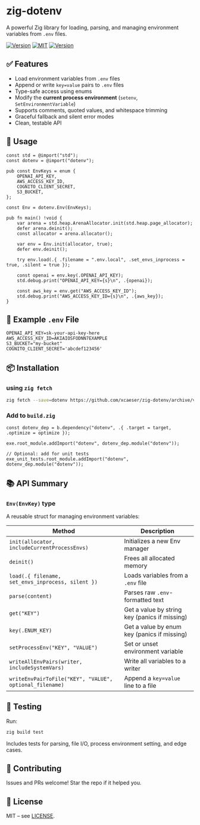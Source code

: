 # zig-dotenv

<div>

A powerful Zig library for loading, parsing, and managing environment variables from `.env` files.

[![Version](https://img.shields.io/badge/Zig_Version-0.14.0-orange.svg?logo=zig)](README.md)
[![MIT](https://img.shields.io/badge/License-MIT-lightgrey.svg?logo=cachet)](LICENSE)
[![Version](https://img.shields.io/badge/dotenv-v0.7.0-green)](https://github.com/xcaeser/zig-dotenv/releases)

</div>

## ✅ Features

- Load environment variables from `.env` files
- Append or write `key=value` pairs to `.env` files
- Type-safe access using enums
- Modify the **current process environment** (`setenv`, `SetEnvironmentVariable`)
- Supports comments, quoted values, and whitespace trimming
- Graceful fallback and silent error modes
- Clean, testable API

## 🚀 Usage

```zig
const std = @import("std");
const dotenv = @import("dotenv");

pub const EnvKeys = enum {
    OPENAI_API_KEY,
    AWS_ACCESS_KEY_ID,
    COGNITO_CLIENT_SECRET,
    S3_BUCKET,
};

const Env = dotenv.Env(EnvKeys);

pub fn main() !void {
    var arena = std.heap.ArenaAllocator.init(std.heap.page_allocator);
    defer arena.deinit();
    const allocator = arena.allocator();

    var env = Env.init(allocator, true);
    defer env.deinit();

    try env.load(.{ .filename = ".env.local", .set_envs_inprocess = true, .silent = true });

    const openai = env.key(.OPENAI_API_KEY);
    std.debug.print("OPENAI_API_KEY={s}\n", .{openai});

    const aws_key = env.get("AWS_ACCESS_KEY_ID");
    std.debug.print("AWS_ACCESS_KEY_ID={s}\n", .{aws_key});
}
```

## 📄 Example `.env` File

```dotenv
OPENAI_API_KEY=sk-your-api-key-here
AWS_ACCESS_KEY_ID=AKIAIOSFODNN7EXAMPLE
S3_BUCKET="my-bucket"
COGNITO_CLIENT_SECRET='abcdef123456'
```

## 📦 Installation

### using `zig fetch`

```bash
zig fetch --save=dotenv https://github.com/xcaeser/zig-dotenv/archive/v0.7.0.tar.gz
```

### Add to `build.zig`

```zig
const dotenv_dep = b.dependency("dotenv", .{ .target = target, .optimize = optimize });

exe.root_module.addImport("dotenv", dotenv_dep.module("dotenv"));

// Optional: add for unit tests
exe_unit_tests.root_module.addImport("dotenv", dotenv_dep.module("dotenv"));
```

## 📚 API Summary

### `Env(EnvKey)` type

A reusable struct for managing environment variables:

| Method                                                  | Description                                   |
| ------------------------------------------------------- | --------------------------------------------- |
| `init(allocator, includeCurrentProcessEnvs)`            | Initializes a new Env manager                 |
| `deinit()`                                              | Frees all allocated memory                    |
| `load(.{ filename, set_envs_inprocess, silent })`       | Loads variables from a `.env` file            |
| `parse(content)`                                        | Parses raw `.env`-formatted text              |
| `get("KEY")`                                            | Get a value by string key (panics if missing) |
| `key(.ENUM_KEY)`                                        | Get a value by enum key (panics if missing)   |
| `setProcessEnv("KEY", "VALUE")`                         | Set or unset environment variable             |
| `writeAllEnvPairs(writer, includeSystemVars)`           | Write all variables to a writer               |
| `writeEnvPairToFile("KEY", "VALUE", optional_filename)` | Append a `key=value` line to a file           |

## 🧪 Testing

Run:

```bash
zig build test
```

Includes tests for parsing, file I/O, process environment setting, and edge cases.

## 🤝 Contributing

Issues and PRs welcome! Star the repo if it helped you.

## 📝 License

MIT – see [LICENSE](LICENSE).
